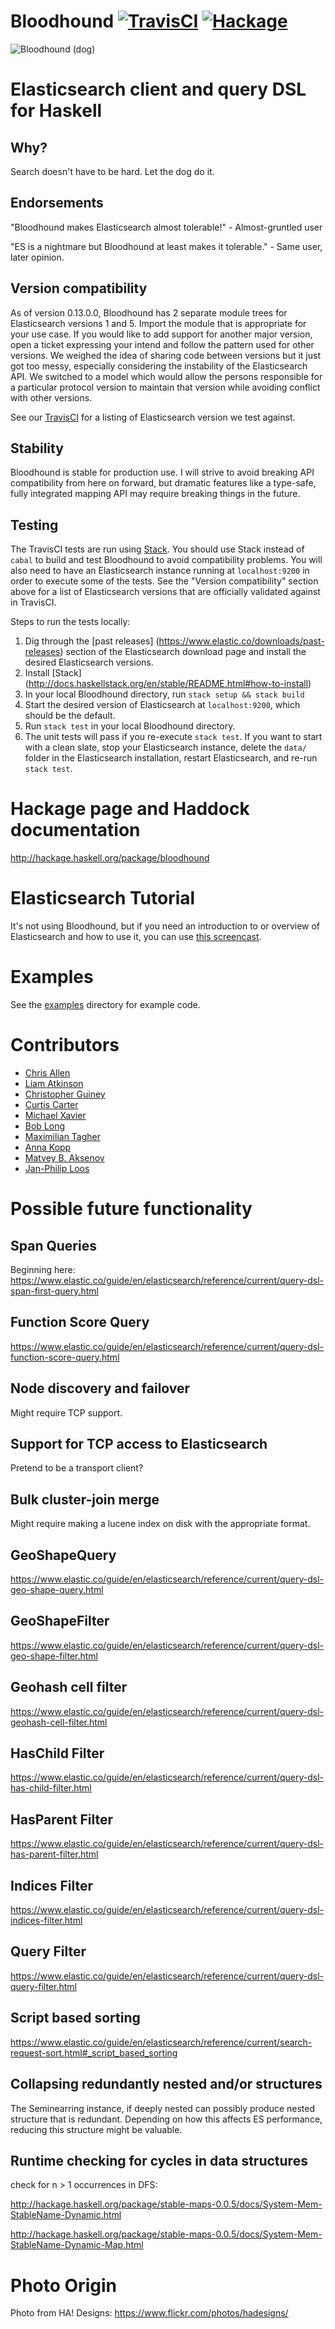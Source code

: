 Bloodhound [![TravisCI](https://travis-ci.org/bitemyapp/bloodhound.svg)](https://travis-ci.org/bitemyapp/bloodhound) [![Hackage](https://img.shields.io/hackage/v/bloodhound.svg?style=flat)](https://hackage.haskell.org/package/bloodhound)
==========

![Bloodhound (dog)](./bloodhound.jpg)

Elasticsearch client and query DSL for Haskell
==============================================

Why?
----

Search doesn't have to be hard. Let the dog do it.

Endorsements
------------

"Bloodhound makes Elasticsearch almost tolerable!" - Almost-gruntled user

"ES is a nightmare but Bloodhound at least makes it tolerable." - Same user, later opinion.

Version compatibility
---------------------

As of version 0.13.0.0, Bloodhound has 2 separate module trees for
Elasticsearch versions 1 and 5. Import the module that is appropriate
for your use case. If you would like to add support for another major
version, open a ticket expressing your intend and follow the pattern
used for other versions. We weighed the idea of sharing code between
versions but it just got too messy, especially considering the
instability of the Elasticsearch API. We switched to a model which
would allow the persons responsible for a particular protocol version
to maintain that version while avoiding conflict with other versions.

See our [TravisCI](https://travis-ci.org/bitemyapp/bloodhound) for a
listing of Elasticsearch version we test against.


Stability
---------

Bloodhound is stable for production use. I will strive to avoid breaking API compatibility from here on forward, but dramatic features like a type-safe, fully integrated mapping API may require breaking things in the future.

Testing
---------

The TravisCI tests are run using [Stack](http://docs.haskellstack.org/en/stable/README.html). You should use Stack instead of `cabal` to build and test Bloodhound to avoid compatibility problems. You will also need to have an Elasticsearch instance running at `localhost:9200` in order to execute some of the tests. See the "Version compatibility" section above for a list of Elasticsearch versions that are officially validated against in TravisCI.

Steps to run the tests locally:
  1. Dig through the [past releases] (https://www.elastic.co/downloads/past-releases) section of the Elasticsearch download page and install the desired Elasticsearch versions.
  2. Install [Stack] (http://docs.haskellstack.org/en/stable/README.html#how-to-install)
  3. In your local Bloodhound directory, run `stack setup && stack build`
  4. Start the desired version of Elasticsearch at `localhost:9200`, which should be the default.
  5. Run `stack test` in your local Bloodhound directory.
  6. The unit tests will pass if you re-execute `stack test`. If you want to start with a clean slate, stop your Elasticsearch instance, delete the `data/` folder in the Elasticsearch installation, restart Elasticsearch, and re-run `stack test`.


Hackage page and Haddock documentation
======================================

<http://hackage.haskell.org/package/bloodhound>

Elasticsearch Tutorial
======================

It's not using Bloodhound, but if you need an introduction to or overview of Elasticsearch and how to use it, you can use [this screencast](https://vimeo.com/106463167).

Examples
========

See the [examples](htts://github.com/bitemyapp/bloodhound/tree/master/examples) directory for example code.


Contributors
============

* [Chris Allen](https://github.com/bitemyapp)
* [Liam Atkinson](https://github.com/latkins)
* [Christopher Guiney](https://github.com/chrisguiney)
* [Curtis Carter](https://github.com/ccarter)
* [Michael Xavier](https://github.com/MichaelXavier)
* [Bob Long](https://github.com/bobjflong)
* [Maximilian Tagher](https://github.com/MaxGabriel)
* [Anna Kopp](https://github.com/annakopp)
* [Matvey B. Aksenov](https://github.com/supki)
* [Jan-Philip Loos](https://github.com/MaxDaten)

Possible future functionality
=============================

Span Queries
------------

Beginning here: <https://www.elastic.co/guide/en/elasticsearch/reference/current/query-dsl-span-first-query.html>

Function Score Query
--------------------

<https://www.elastic.co/guide/en/elasticsearch/reference/current/query-dsl-function-score-query.html>

Node discovery and failover
---------------------------

Might require TCP support.

Support for TCP access to Elasticsearch
---------------------------------------

Pretend to be a transport client?

Bulk cluster-join merge
-----------------------

Might require making a lucene index on disk with the appropriate format.

GeoShapeQuery
-------------

<https://www.elastic.co/guide/en/elasticsearch/reference/current/query-dsl-geo-shape-query.html>

GeoShapeFilter
--------------

<https://www.elastic.co/guide/en/elasticsearch/reference/current/query-dsl-geo-shape-filter.html>

Geohash cell filter
-------------------

<https://www.elastic.co/guide/en/elasticsearch/reference/current/query-dsl-geohash-cell-filter.html>

HasChild Filter
---------------

<https://www.elastic.co/guide/en/elasticsearch/reference/current/query-dsl-has-child-filter.html>

HasParent Filter
----------------

<https://www.elastic.co/guide/en/elasticsearch/reference/current/query-dsl-has-parent-filter.html>

Indices Filter
--------------

<https://www.elastic.co/guide/en/elasticsearch/reference/current/query-dsl-indices-filter.html>

Query Filter
------------

<https://www.elastic.co/guide/en/elasticsearch/reference/current/query-dsl-query-filter.html>

Script based sorting
--------------------

<https://www.elastic.co/guide/en/elasticsearch/reference/current/search-request-sort.html#_script_based_sorting>

Collapsing redundantly nested and/or structures
-----------------------------------------------

The Seminearring instance, if deeply nested can possibly produce nested structure that is redundant. Depending on how this affects ES performance, reducing this structure might be valuable.

Runtime checking for cycles in data structures
----------------------------------------------

check for n \> 1 occurrences in DFS:

<http://hackage.haskell.org/package/stable-maps-0.0.5/docs/System-Mem-StableName-Dynamic.html>

<http://hackage.haskell.org/package/stable-maps-0.0.5/docs/System-Mem-StableName-Dynamic-Map.html>

Photo Origin
============

Photo from HA! Designs: <https://www.flickr.com/photos/hadesigns/>
